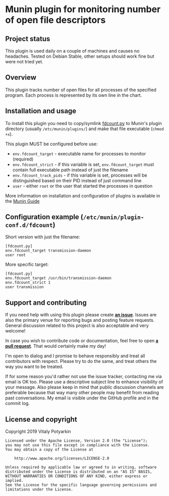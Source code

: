 # Munin plugin for monitoring number of open file descriptors

## Project status

This plugin is used daily on a couple of machines and causes no headaches.
Tested on Debian Stable, other setups should work fine but were not tried yet.


## Overview

This plugin tracks number of open files for all processes of the specified
program. Each process is represented by its own line in the chart.

<!-- TODO: add an example of generated chart -->


## Installation and usage

To install this plugin you need to copy/symlink [fdcount.py](fdcount.py) to
Munin's plugin directory (usually `/etc/munin/plugins/`) and make that file
executable (`chmod +x`).

This plugin MUST be configured before use:
- `env.fdcount_target` - executable name for processes to monitor
  (required)
- `env.fdcount_strict` - if this variable is set, `env.fdcount_target` must
  contain full executable path instead of just the filename
- `env.fdcount_track_pids` - if this variable is set, processes will be
  distinguished based on their PID instead of just command line
- `user` - either `root` or the user that started the processes in
  question

More information on installation and configuration of plugins is available in
the [Munin Guide](http://guide.munin-monitoring.org/en/latest/plugin/use.html)


## Configuration example (`/etc/munin/plugin-conf.d/fdcount`)

Short version with just the filename:

```
[fdcount.py]
env.fdcount_target transmission-daemon
user root
```

More specific target:

```
[fdcount.py]
env.fdcount_target /usr/bin/transmission-daemon
env.fdcount_strict 1
user transmission
```


## Support and contributing

If you need help with using this plugin please create [**an
issue**](https://github.com/sio/munin_plugin_fdcount/issues). Issues are also
the primary venue for reporting bugs and posting feature requests. General
discussion related to this project is also acceptable and very welcome!

In case you wish to contribute code or documentation, feel free to open [**a
pull request**](https://github.com/sio/munin_plugin_fdcount/pulls). That would
certainly make my day!

I'm open to dialog and I promise to behave responsibly and treat all
contributors with respect. Please try to do the same, and treat others the way
you want to be treated.

If for some reason you'd rather not use the issue tracker, contacting me via
email is OK too. Please use a descriptive subject line to enhance visibility
of your message. Also please keep in mind that public discussion channels are
preferable because that way many other people may benefit from reading past
conversations. My email is visible under the GitHub profile and in the commit
log.


## License and copyright

Copyright 2019 Vitaly Potyarkin

    Licensed under the Apache License, Version 2.0 (the "License");
    you may not use this file except in compliance with the License.
    You may obtain a copy of the License at

        http://www.apache.org/licenses/LICENSE-2.0

    Unless required by applicable law or agreed to in writing, software
    distributed under the License is distributed on an "AS IS" BASIS,
    WITHOUT WARRANTIES OR CONDITIONS OF ANY KIND, either express or implied.
    See the License for the specific language governing permissions and
    limitations under the License.
